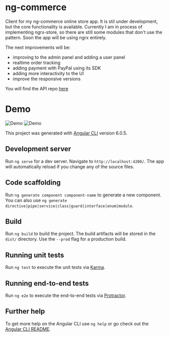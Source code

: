 # ng-commerce

Client for my ng-commerce online store app. 
It is stil under development, but the core functionality is available. 
Currently I am in process of implementing ngrx-store, so there are still some modules that don't use the pattern. Soon the app will be using ngrx entirely. 

The next improvements will be: 
* improving to the admin panel and adding a user panel
* realtime order tracking
* adding payment with PayPal using its SDK
* adding more interactivity to the UI
* improve the responsive versions

You will find the API repo    [here](https://github.com/aleksandarrusev/ng-commerce-server)


# Demo
![Demo](https://media.giphy.com/media/39xE1OsjYf7WU9T1az/giphy.gif)
![Demo](https://media.giphy.com/media/x47qUwlyHBIORtYLbL/giphy.gif)


This project was generated with [Angular CLI](https://github.com/angular/angular-cli) version 6.0.5.

## Development server

Run `ng serve` for a dev server. Navigate to `http://localhost:4200/`. The app will automatically reload if you change any of the source files.

## Code scaffolding

Run `ng generate component component-name` to generate a new component. You can also use `ng generate directive|pipe|service|class|guard|interface|enum|module`.

## Build

Run `ng build` to build the project. The build artifacts will be stored in the `dist/` directory. Use the `--prod` flag for a production build.

## Running unit tests

Run `ng test` to execute the unit tests via [Karma](https://karma-runner.github.io).

## Running end-to-end tests

Run `ng e2e` to execute the end-to-end tests via [Protractor](http://www.protractortest.org/).

## Further help

To get more help on the Angular CLI use `ng help` or go check out the [Angular CLI README](https://github.com/angular/angular-cli/blob/master/README.md).
